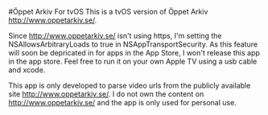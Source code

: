 #Öppet Arkiv For tvOS
This is a tvOS version of Öppet Arkiv http://www.oppetarkiv.se/.

Since http://www.oppetarkiv.se/ isn't using https, I'm setting the NSAllowsArbitraryLoads to true in NSAppTransportSecurity. As this feature will soon be depricated in for apps in the App Store, I won't release this app in the app store. Feel free to run it on your own Apple TV using a usb cable and xcode.

This app is only developed to parse video urls from the publicly available site http://www.oppetarkiv.se/. I do not own the content on http://www.oppetarkiv.se/ and the app is only used for personal use.


